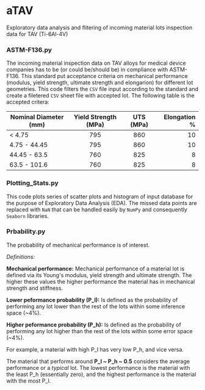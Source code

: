 # aTAV
Exploratory data analysis and flitering of incoming material lots inspection data for TAV (Ti-6Al-4V)


### ASTM-F136.py

The incoming material inspection data on TAV alloys for medical device companies has to be (or could be/should be) in compliance with ASTM-F136. This standard put acceptance
criteria on mechanical performance (modulus, yield strength, ultimate strength and elongarion) for different lot geometries. This code filters 
the `CSV` file input according to the standard and create a filetered `CSV` sheet file with accepted lot. The following table is the accepted critera:

| Nominal Diameter (mm)  | Yield Strength (MPa)   | UTS (MPa)  | Elongation % | 
| ------------- |:-------------:|:-----:| -----:|
|  < 4.75      | 795 | 860 | 10 |
|  4.75 - 44.45      | 795     |   860 | 10 |
| 44.45 - 63.5 | 760      |    825 | 8 |
| 63.5 - 101.6 | 760      |    825 | 8 |



### Plotting_Stats.py

This code plots series of scatter plots and histogram of input database for the purpose of Exploratory Data Analysis (EDA). The missed data points are replaced with `NaN` that can be handled
easily by `NumPy` and consequently `Seaborn` libraries.

### Prbability.py

The probability of mechanical performance is of interest.

*Definitions:*

**Mechanical performance:** Mechanical performance of a material lot is defined via its Young's modulus, yield strength and ultimate strength. The higher these 
values the higher performance the material has in mechanical strength and stiffness. 

**Lower peformance probability (P_l):** Is defined as the probability of performing any lot lower than the rest of the lots within some inference space (~4%).

**Higher peformance probability (P_h):** Is defined as the probability of performing any lot higher than the rest of the lots within some error space (~4%).

For example, a material with high P_l has very low P_h, and vice versa.

The material that performs around **P_l ~ P_h ~ 0.5** considers the average performance or a *typical* lot. The lowest performance is the material with the least P_h (essentially zero), and the highest performance is the material with the most P_l.
